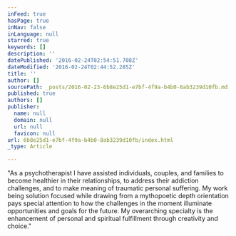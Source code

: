 ```yaml
---
inFeed: true
hasPage: true
inNav: false
inLanguage: null
starred: true
keywords: []
description: ''
datePublished: '2016-02-24T02:54:51.708Z'
dateModified: '2016-02-24T02:44:52.285Z'
title: ''
author: []
sourcePath: _posts/2016-02-23-6b8e25d1-e7bf-4f9a-b4b0-8ab3239d10fb.md
published: true
authors: []
publisher:
  name: null
  domain: null
  url: null
  favicon: null
url: 6b8e25d1-e7bf-4f9a-b4b0-8ab3239d10fb/index.html
_type: Article

---
```

"As a psychotherapist I have assisted individuals, couples, and families to become healthier in their relationships, to address their addiction challenges, and to make meaning of traumatic personal suffering.  My work being solution focused while drawing from a mythopoetic depth orientation pays special attention to how the challenges in the moment illuminate
opportunities and goals for the future.  My overarching specialty is 
the enhancement of personal and spiritual fulfillment through creativity
and choice."